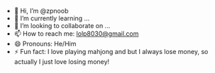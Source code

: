 - 👋 Hi, I’m @zpnoob
- 🌱 I’m currently learning ...
- 💞️ I’m looking to collaborate on ...
- 📫 How to reach me: lolp8030@gmail.com
- 😄 Pronouns: He/Him
- ⚡ Fun fact: I love playing mahjong and but I always lose money, so actually I just love losing money!

<!---
zpnoob/zpnoob is a ✨ special ✨ repository because its `README.md` (this file) appears on your GitHub profile.
You can click the Preview link to take a look at your changes.
--->
